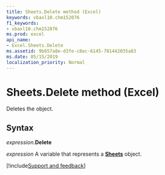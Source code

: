 ```yaml
---
title: Sheets.Delete method (Excel)
keywords: vbaxl10.chm152076
f1_keywords:
- vbaxl10.chm152076
ms.prod: excel
api_name:
- Excel.Sheets.Delete
ms.assetid: 9b657a8e-d3fe-c8ec-6145-701442035a83
ms.date: 05/15/2019
localization_priority: Normal
---
```



# Sheets.Delete method (Excel)

Deletes the object.


## Syntax

_expression_.**Delete**

_expression_ A variable that represents a **[Sheets](Excel.Sheets.md)** object.




[!include[Support and feedback](~/includes/feedback-boilerplate.md)]
